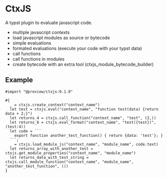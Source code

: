 # CtxJS

A typst plugin to evaluate javascript code.

- multiple javascript contexts
- load javascript modules as source or bytecode
- simple evaluations
- formated evaluations (execute your code with your typst data)
- call functions
- call functions in modules
- create bytecode with an extra tool (ctxjs_module_bytecode_builder)

## Example

```typst
#import "@preview/ctxjs:0.1.0"

#{
  _ = ctxjs.create_context("context_name")
  let test = ctxjs.eval("context_name", "function test(data) {return data + 2;}")
  let returns_4 = ctxjs.call_function("context_name", "test", (2,))
  let returns_6 = ctxjs.eval_format("context_name", "test({test})", (test:4))
  let code = ```
    export function another_test_function() { return {data: 'test'}; }
  ```;
  _ = ctxjs.load_module_js("context_name", "module_name", code.text)
  let returns_array_with_another_test = ctxjs.get_module_properties("context_name", "module_name")
  let returns_data_with_test_string = ctxjs.call_module_function("context_name", "module_name", "another_test_function", ())
}
```
